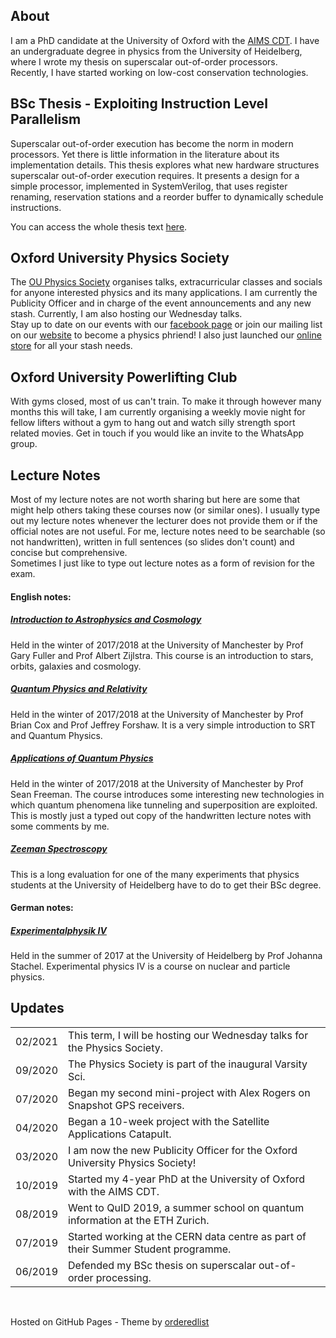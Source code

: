 ## About
I am a PhD candidate at the University of Oxford with the [AIMS CDT](aims.robots.ox.ac.uk). I have an undergraduate degree in physics from the University of Heidelberg, where I wrote my thesis on superscalar out-of-order processors. <br>
Recently, I have started working on low-cost conservation technologies.

## BSc Thesis - Exploiting Instruction Level Parallelism
Superscalar out-of-order execution has become the norm in modern processors. Yet there is little information in the literature about its implementation details. This thesis explores what new hardware structures superscalar out-of-order execution requires. It presents a design for a simple processor, implemented in SystemVerilog, that uses register renaming, reservation stations and a reorder buffer to dynamically schedule instructions. <br>

You can access the whole thesis text [here](https://github.com/amanda-matthes/amanda-matthes.github.io/blob/master/docs/bachelor.pdf). <br>

## Oxford University Physics Society
The [OU Physics Society](https://oxford-physsoc.com/) organises talks, extracurricular classes and socials for anyone interested physics and its many applications. I am currently the Publicity Officer and in charge of the event announcements and any new stash. Currently, I am also hosting our Wednesday talks. <br>
Stay up to date on our events with our [facebook page](https://www.facebook.com/physsoc) or join our mailing list on our [website](https://oxford-physsoc.com/) to become a physics phriend! I also just launched our [online store](https://shop.spreadshirt.co.uk/ou-physics-society-stash/all) for all your stash needs. <br>

## Oxford University Powerlifting Club
With gyms closed, most of us can't train. To make it through however many months this will take, I am currently organising a weekly movie night for fellow lifters without a gym to hang out and watch silly strength sport related movies. Get in touch if you would like an invite to the WhatsApp group. <br>

## Lecture Notes
Most of my lecture notes are not worth sharing but here are some that might help others taking these courses now (or similar ones).
I usually type out my lecture notes whenever the lecturer does not provide them or if the official notes are not useful. For me, lecture notes need to be searchable (so not handwritten), written in full sentences (so slides don't count) and concise but comprehensive. <br>
Sometimes I just like to type out lecture notes as a form of revision for the exam. <br>

#### English notes:

##### [Introduction to Astrophysics and Cosmology](https://github.com/amanda-matthes/amanda-matthes.github.io/blob/master/docs/Introduction_to_Astrophysics_and_Cosmology.pdf)
Held in the winter of 2017/2018 at the University of Manchester by Prof Gary Fuller and Prof Albert Zijlstra. This course is an introduction to stars, orbits, galaxies and cosmology.<br>

##### [Quantum Physics and Relativity](https://github.com/amanda-matthes/amanda-matthes.github.io/blob/master/docs/Quantum_Physics_and_Relativity.pdf)
Held in the winter of 2017/2018 at the University of Manchester by Prof Brian Cox and Prof Jeffrey Forshaw. It is a very simple introduction to SRT and Quantum Physics.<br>

##### [Applications of Quantum Physics](https://github.com/amanda-matthes/amanda-matthes.github.io/blob/master/docs/Applications_of_Quantum_Physics.pdf)
Held in the winter of 2017/2018 at the University of Manchester by Prof Sean Freeman. The course introduces some interesting new technologies in which quantum phenomena like tunneling and superposition are exploited. This is mostly just a typed out copy of the handwritten lecture notes with some comments by me.<br>

##### [Zeeman Spectroscopy](https://github.com/amanda-matthes/amanda-matthes.github.io/blob/master/docs/f44.pdf)
This is a long evaluation for one of the many experiments that physics students at the University of Heidelberg have to do to get their BSc degree.<br>

#### German notes:

##### [Experimentalphysik IV](https://github.com/amanda-matthes/amanda-matthes.github.io/blob/master/docs/Experimentalphysik_IV.pdf)
Held in the summer of 2017 at the University of Heidelberg by Prof Johanna Stachel. Experimental physics IV is a course on nuclear and particle physics. <br>




## Updates

|               |                                                                                   |
|---------------|-----------------------------------------------------------------------------------|
| 02/2021       | This term, I will be hosting our Wednesday talks for the Physics Society.         |
| 09/2020       | The Physics Society is part of the inaugural Varsity Sci.                         |
| 07/2020       | Began my second mini-project with Alex Rogers on Snapshot GPS receivers.          |
| 04/2020       | Began a 10-week project with the Satellite Applications Catapult.                 |
| 03/2020       | I am now the new Publicity Officer for the Oxford University Physics Society!     |
| 10/2019       | Started my 4-year PhD at the University of Oxford with the AIMS CDT.              |
| 08/2019       | Went to QuID 2019, a summer school on quantum information at the ETH Zurich.      |
| 07/2019       | Started working at the CERN data centre as part of their Summer Student programme.|
| 06/2019       | Defended my BSc thesis on superscalar out-of-order processing.                    |


<br>


Hosted on GitHub Pages - Theme by [orderedlist](https://github.com/orderedlist)
